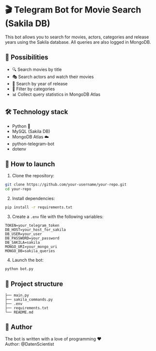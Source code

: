 # 🎬 Telegram Bot for Movie Search (Sakila DB)

This bot allows you to search for movies, actors, categories and release years using the Sakila database. All queries are also logged in MongoDB.

## 🔧 Possibilities

- 🔍 Search movies by title
- 🎭 Search actors and watch their movies
- 📅 Search by year of release
- 📂 Filter by categories
- 📊 Collect query statistics in MongoDB Atlas

## 🛠 Technology stack

- Python 🐍
- MySQL (Sakila DB)
- MongoDB Atlas ☁️
- python-telegram-bot
- dotenv

## 🚀 How to launch

1. Clone the repository:

```bash
git clone https://github.com/your-username/your-repo.git
cd your-repo
```

2. Install dependencies:

```bash
pip install -r requirements.txt
```

3. Create a `.env` file with the following variables:

```env
TOKEN=your_telegram_token
DB_HOST=your_host_for_sakila
DB_USER=your_user
DB_PASSWORD=your_password
DB_SAKILA=sakila
MONGO_URI=your_mongo_uri
MONGO_DB=sakila_queries
```

4. Launch the bot:

```bash
python bot.py
```

## 📁 Project structure

```
├── main.py
├── sakila_commands.py
├── .env
├── requirements.txt
└── README.md
```

## 🤝 Author

The bot is written with a love of programming ❤️  
Author: @DatenScientist